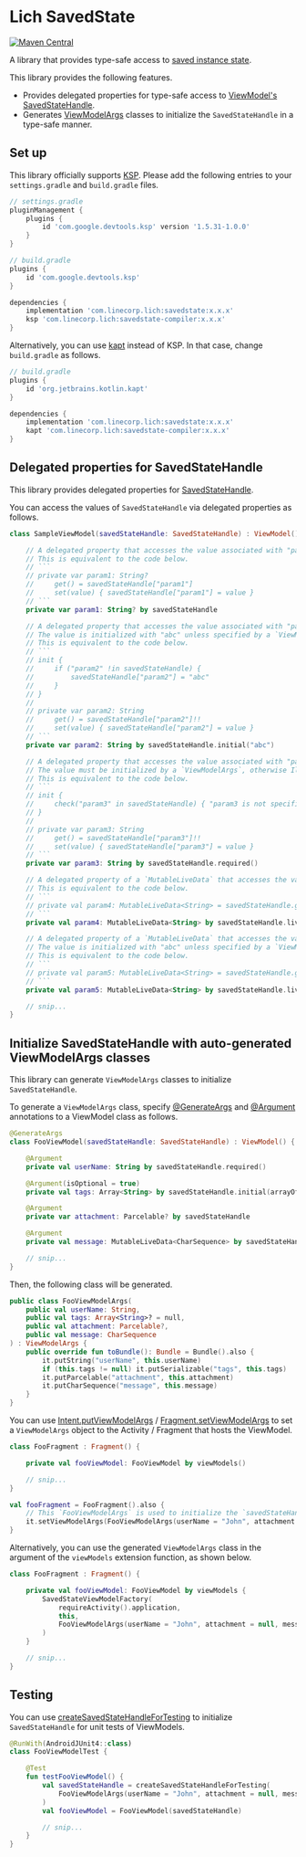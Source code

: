 # Lich SavedState

[ ![Maven Central](https://badgen.net/maven/v/maven-central/com.linecorp.lich/savedstate) ](https://search.maven.org/artifact/com.linecorp.lich/savedstate)

A library that provides type-safe access to [saved instance state](https://developer.android.com/topic/libraries/architecture/viewmodel-savedstate).

This library provides the following features.

- Provides delegated properties for type-safe access to [ViewModel's SavedStateHandle](https://developer.android.com/topic/libraries/architecture/viewmodel-savedstate).
- Generates [ViewModelArgs](src/main/java/com/linecorp/lich/savedstate/ViewModelArgs.kt) classes to initialize the `SavedStateHandle` in a type-safe manner.

## Set up

This library officially supports [KSP](https://github.com/google/ksp).
Please add the following entries to your `settings.gradle` and `build.gradle` files.

```groovy
// settings.gradle
pluginManagement {
    plugins {
        id 'com.google.devtools.ksp' version '1.5.31-1.0.0'
    }
}
```

```groovy
// build.gradle
plugins {
    id 'com.google.devtools.ksp'
}

dependencies {
    implementation 'com.linecorp.lich:savedstate:x.x.x'
    ksp 'com.linecorp.lich:savedstate-compiler:x.x.x'
}
```

Alternatively, you can use [kapt](https://kotlinlang.org/docs/kapt.html) instead of KSP.
In that case, change `build.gradle` as follows.

```groovy
// build.gradle
plugins {
    id 'org.jetbrains.kotlin.kapt'
}

dependencies {
    implementation 'com.linecorp.lich:savedstate:x.x.x'
    kapt 'com.linecorp.lich:savedstate-compiler:x.x.x'
}
```

## Delegated properties for SavedStateHandle

This library provides delegated properties for [SavedStateHandle](https://developer.android.com/topic/libraries/architecture/viewmodel-savedstate).

You can access the values of `SavedStateHandle` via delegated properties as follows.

```kotlin
class SampleViewModel(savedStateHandle: SavedStateHandle) : ViewModel() {

    // A delegated property that accesses the value associated with "param1".
    // This is equivalent to the code below.
    // ```
    // private var param1: String?
    //     get() = savedStateHandle["param1"]
    //     set(value) { savedStateHandle["param1"] = value }
    // ```
    private var param1: String? by savedStateHandle

    // A delegated property that accesses the value associated with "param2".
    // The value is initialized with "abc" unless specified by a `ViewModelArgs`.
    // This is equivalent to the code below.
    // ```
    // init {
    //     if ("param2" !in savedStateHandle) {
    //         savedStateHandle["param2"] = "abc"
    //     }
    // }
    //
    // private var param2: String
    //     get() = savedStateHandle["param2"]!!
    //     set(value) { savedStateHandle["param2"] = value }
    // ```
    private var param2: String by savedStateHandle.initial("abc")

    // A delegated property that accesses the value associated with "param3".
    // The value must be initialized by a `ViewModelArgs`, otherwise IllegalStateException is thrown.
    // This is equivalent to the code below.
    // ```
    // init {
    //     check("param3" in savedStateHandle) { "param3 is not specified in the arguments." }
    // }
    //
    // private var param3: String
    //     get() = savedStateHandle["param3"]!!
    //     set(value) { savedStateHandle["param3"] = value }
    // ```
    private var param3: String by savedStateHandle.required()

    // A delegated property of a `MutableLiveData` that accesses the value associated with "param4".
    // This is equivalent to the code below.
    // ```
    // private val param4: MutableLiveData<String> = savedStateHandle.getLiveData("param4")
    // ```
    private val param4: MutableLiveData<String> by savedStateHandle.liveData()

    // A delegated property of a `MutableLiveData` that accesses the value associated with "param5".
    // The value is initialized with "abc" unless specified by a `ViewModelArgs`.
    // This is equivalent to the code below.
    // ```
    // private val param5: MutableLiveData<String> = savedStateHandle.getLiveData("param5", "abc")
    // ```
    private val param5: MutableLiveData<String> by savedStateHandle.liveDataWithInitial("abc")

    // snip...
}
```

## Initialize SavedStateHandle with auto-generated ViewModelArgs classes

This library can generate `ViewModelArgs` classes to initialize `SavedStateHandle`.

To generate a `ViewModelArgs` class, specify
[@GenerateArgs](src/main/java/com/linecorp/lich/savedstate/GenerateArgs.kt) and
[@Argument](src/main/java/com/linecorp/lich/savedstate/Argument.kt) annotations to a ViewModel class as follows.

```kotlin
@GenerateArgs
class FooViewModel(savedStateHandle: SavedStateHandle) : ViewModel() {

    @Argument
    private val userName: String by savedStateHandle.required()

    @Argument(isOptional = true)
    private val tags: Array<String> by savedStateHandle.initial(arrayOf("normal"))

    @Argument
    private var attachment: Parcelable? by savedStateHandle

    @Argument
    private val message: MutableLiveData<CharSequence> by savedStateHandle.liveData()

    // snip...
}
```

Then, the following class will be generated.

```kotlin
public class FooViewModelArgs(
    public val userName: String,
    public val tags: Array<String>? = null,
    public val attachment: Parcelable?,
    public val message: CharSequence
) : ViewModelArgs {
    public override fun toBundle(): Bundle = Bundle().also {
        it.putString("userName", this.userName)
        if (this.tags != null) it.putSerializable("tags", this.tags)
        it.putParcelable("attachment", this.attachment)
        it.putCharSequence("message", this.message)
    }
}
```

You can use [Intent.putViewModelArgs](src/main/java/com/linecorp/lich/savedstate/ViewModelArgs.kt)
/ [Fragment.setViewModelArgs](src/main/java/com/linecorp/lich/savedstate/ViewModelArgs.kt) to set
a `ViewModelArgs` object to the Activity / Fragment that hosts the ViewModel.

```kotlin
class FooFragment : Fragment() {

    private val fooViewModel: FooViewModel by viewModels()

    // snip...
}

val fooFragment = FooFragment().also {
    // This `FooViewModelArgs` is used to initialize the `savedStateHandle` of `FooFragment.fooViewModel`.
    it.setViewModelArgs(FooViewModelArgs(userName = "John", attachment = null, message = "Hello."))
}
```

Alternatively, you can use the generated `ViewModelArgs` class in the argument of the `viewModels`
extension function, as shown below.

```kotlin
class FooFragment : Fragment() {

    private val fooViewModel: FooViewModel by viewModels {
        SavedStateViewModelFactory(
            requireActivity().application,
            this,
            FooViewModelArgs(userName = "John", attachment = null, message = "Hello.").toBundle()
        )
    }

    // snip...
}
```

## Testing

You can use [createSavedStateHandleForTesting](src/main/java/com/linecorp/lich/savedstate/SavedStateTesting.kt)
to initialize `SavedStateHandle` for unit tests of ViewModels.

```kotlin
@RunWith(AndroidJUnit4::class)
class FooViewModelTest {

    @Test
    fun testFooViewModel() {
        val savedStateHandle = createSavedStateHandleForTesting(
            FooViewModelArgs(userName = "John", attachment = null, message = "Hello.")
        )
        val fooViewModel = FooViewModel(savedStateHandle)

        // snip...
    }
}
```
